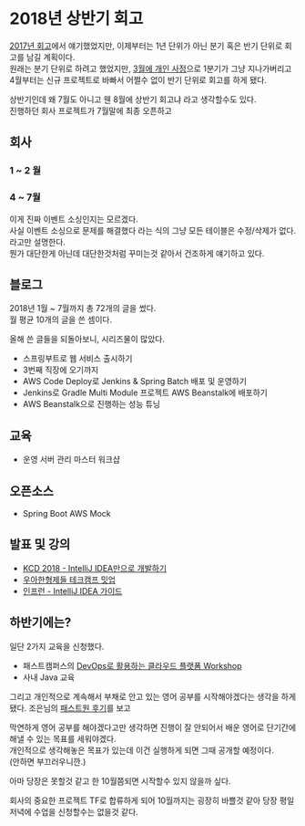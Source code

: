 # 2018년 상반기 회고

[2017년 회고](https://brunch.co.kr/@jojoldu/19)에서 얘기했었지만, 이제부터는 1년 단위가 아닌 분기 혹은 반기 단위로 회고를 남길 계획이다.  
원래는 분기 단위로 하려고 했었지만, [3월에 개인 사정](https://brunch.co.kr/@jojoldu/27)으로 1분기가 그냥 지나가버리고 4월부터는 신규 프로젝트로 바빠서 어쩔수 없이 반기 단위로 회고를 하게 됐다.  
  
상반기인데 왜 7월도 아니고 웬 8월에 상반기 회고냐 라고 생각할수도 있다.  
진행하던 회사 프로젝트가 7월말에 최종 오픈하고 

## 회사

### 1 ~ 2 월


### 4 ~ 7월

이게 진짜 이벤트 소싱인지는 모르겠다.  
사실 이벤트 소싱으로 문제를 해결했다 라는 식의 
그냥 모든 테이블은 수정/삭제가 없다.  
라고만 설명한다.  
뭔가 대단한게 아닌데 대단한것처럼 꾸미는것 같아서 건조하게 얘기하고 있다.

## 블로그

2018년 1월 ~ 7월까지 총 72개의 글을 썼다.  
월 평균 10개의 글을 쓴 셈이다.  
  
올해 쓴 글들을 되돌아보니, 시리즈물이 많았다.


* 스프링부트로 웹 서비스 출시하기 
* 3번째 직장에 오기까지
* AWS Code Deploy로 Jenkins & Spring Batch 배포 및 운영하기
* Jenkins로 Gradle Multi Module 프로젝트 AWS Beanstalk에 배포하기
* AWS Beanstalk으로 진행하는 성능 튜닝


## 교육

* 운영 서버 관리 마스터 워크샵

## 오픈소스

* Spring Boot AWS Mock

## 발표 및 강의

* [KCD 2018 - IntelliJ IDEA만으로 개발하기](https://www.youtube.com/watch?v=wBXSUdT1jX0&t=2121s)
* [우아한형제들 테크캠프 밋업](https://gmlwjd9405.github.io/2018/04/27/woowabros-tech-meetup.html)
* [인프런 - IntelliJ IDEA 가이드](https://www.inflearn.com/course/intellij-guide/)

## 하반기에는?

일단 2가지 교육을 신청했다.

* 패스트캠퍼스의 [DevOps로 활용하는 클라우드 플랫폼 Workshop](https://www.fastcampus.co.kr/data_camp_cpb/)
* 사내 Java 교육

그리고 개인적으로 계속해서 부채로 안고 있는 영어 공부를 시작해야겠다는 생각을 하게 됐다.
조은님의 [패스트원 후기](https://blog.naver.com/apes0113/221327173912)를 보고 

막연하게 영어 공부를 해야겠다고만 생각하면 진행이 잘 안되어서 배운 영어로 단기간에 해낼 수 있는 목표를 세워야겠다.  
개인적으로 생각해놓은 목표가 있는데 이건 실행하게 되면 그때 공개할 예정이다.  
(안하면 부끄러우니깐.)  
  

아마 당장은 못할것 같고 한 10월쯤되면 시작할수 있지 않을까 싶다.

회사의 중요한 프로젝트 TF로 합류하게 되어 10월까지는 굉장히 바쁠것 같아 당장 평일 저녁에 수업을 신청할수는 없을것 같다.  

